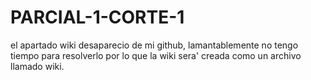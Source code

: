 # PARCIAL-1-CORTE-1

el apartado wiki desaparecio de mi github, lamantablemente no tengo tiempo para resolverlo por lo que la wiki sera' creada como un archivo llamado wiki.
